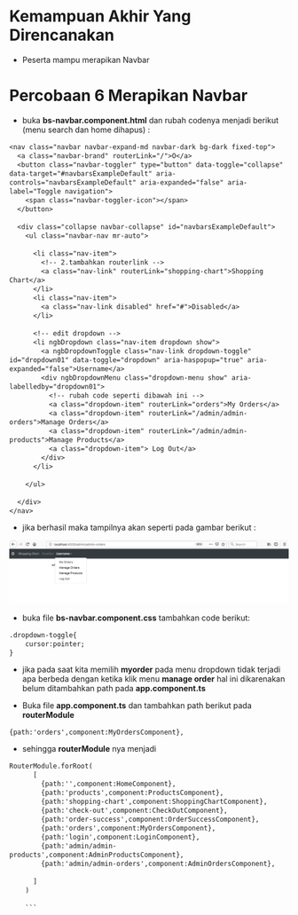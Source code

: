 # Kemampuan Akhir Yang Direncanakan

- Peserta mampu merapikan Navbar

# Percobaan 6 Merapikan Navbar
- buka **bs-navbar.component.html** dan rubah codenya menjadi berikut (menu search dan home dihapus) :

```
<nav class="navbar navbar-expand-md navbar-dark bg-dark fixed-top">
  <a class="navbar-brand" routerLink="/">O</a>
  <button class="navbar-toggler" type="button" data-toggle="collapse" data-target="#navbarsExampleDefault" aria-controls="navbarsExampleDefault" aria-expanded="false" aria-label="Toggle navigation">
    <span class="navbar-toggler-icon"></span>
  </button>

  <div class="collapse navbar-collapse" id="navbarsExampleDefault">
    <ul class="navbar-nav mr-auto">
     
      <li class="nav-item">
        <!-- 2.tambahkan routerlink -->
        <a class="nav-link" routerLink="shopping-chart">Shopping Chart</a>
      </li>
      <li class="nav-item">
        <a class="nav-link disabled" href="#">Disabled</a>
      </li>

      <!-- edit dropdown -->
      <li ngbDropdown class="nav-item dropdown show">
        <a ngbDropdownToggle class="nav-link dropdown-toggle" id="dropdown01" data-toggle="dropdown" aria-haspopup="true" aria-expanded="false">Username</a>
        <div ngbDropdownMenu class="dropdown-menu show" aria-labelledby="dropdown01">
          <!-- rubah code seperti dibawah ini -->
          <a class="dropdown-item" routerLink="orders">My Orders</a>
          <a class="dropdown-item" routerLink="/admin/admin-orders">Manage Orders</a>
          <a class="dropdown-item" routerLink="/admin/admin-products">Manage Products</a>
          <a class="dropdown-item"> Log Out</a>
        </div>
      </li>
      
    </ul>
  
  </div>
</nav>

```
- jika berhasil maka tampilnya akan seperti pada gambar berikut :

![](image/chapter1/img9.png)

- buka file **bs-navbar.component.css** tambahkan code berikut:

```
.dropdown-toggle{
    cursor:pointer;
}

```
- jika pada saat kita memilih **myorder** pada menu dropdown tidak terjadi apa berbeda dengan ketika klik menu **manage order** hal ini dikarenakan belum ditambahkan path pada **app.component.ts**

- Buka file **app.component.ts** dan tambahkan path berikut pada **routerModule**

```
{path:'orders',component:MyOrdersComponent},
```
- sehingga **routerModule** nya menjadi 

```
RouterModule.forRoot(
      [
        {path:'',component:HomeComponent},
        {path:'products',component:ProductsComponent},
        {path:'shopping-chart',component:ShoppingChartComponent},
        {path:'check-out',component:CheckOutComponent},
        {path:'order-success',component:OrderSuccessComponent},
        {path:'orders',component:MyOrdersComponent},
        {path:'login',component:LoginComponent},
        {path:'admin/admin-products',component:AdminProductsComponent},
        {path:'admin/admin-orders',component:AdminOrdersComponent},
        
      ]
    )
    
    ```
